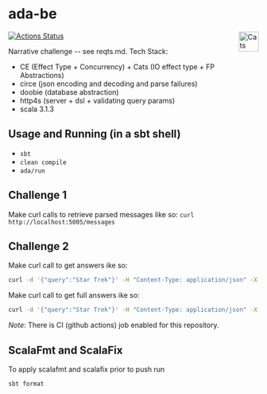 ada-be
===================

[![Actions Status](https://github.com/asachdeva/ada-be/workflows/Build/badge.svg)](https://github.com/asachdeva/ada-be/actions)
<a href="https://typelevel.org/cats/"><img src="https://typelevel.org/cats/img/cats-badge.svg" height="40px" align="right" alt="Cats friendly" /></a>

Narrative challenge -- see reqts.md.
Tech Stack:
* CE (Effect Type + Concurrency) + Cats (IO effect type + FP Abstractions)
* circe (json encoding and decoding and parse failures)
* doobie (database abstraction)
* http4s (server + dsl + validating query params)
* scala 3.1.3

## Usage and Running (in a sbt shell)
* `sbt`
* `clean compile`
* `ada/run`

## Challenge 1
Make curl calls to retrieve parsed messages like so:
`curl http://localhost:5005/messages`

## Challenge 2
Make curl call to get answers ike so:
```sh
curl -d '{"query":"Star Trek"}' -H "Content-Type: application/json" -X POST http://localhost:5005/search
```

Make curl call to get full answers ike so:
```sh
curl -d '{"query":"Star Trek"}' -H "Content-Type: application/json" -X POST http://localhost:5005/fullSearch
```

_Note_:  There is CI (github actions) job enabled for this repository.


## ScalaFmt and ScalaFix
To apply scalafmt and scalafix prior to push run
```bash
sbt format
```
